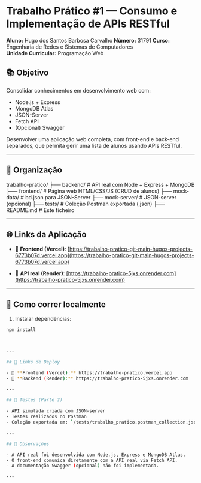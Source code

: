 # Trabalho Prático #1 — Consumo e Implementação de APIs RESTful

**Aluno:** Hugo dos Santos Barbosa Carvalho
**Número:** 31791
**Curso:** Engenharia de Redes e Sistemas de Computadores  
**Unidade Curricular:** Programação Web


## 📚 Objetivo
Consolidar conhecimentos em desenvolvimento web com:
- Node.js + Express
- MongoDB Atlas
- JSON-Server
- Fetch API
- (Opcional) Swagger

Desenvolver uma aplicação web completa, com front-end e back-end separados, que permita gerir uma lista de alunos usando APIs RESTful.


---

## 📁 Organização

trabalho-pratico/
├── backend/ # API real com Node + Express + MongoDB
├── frontend/ # Página web HTML/CSS/JS (CRUD de alunos)
├── mock-data/ # bd.json para JSON-Server
├── mock-server/ # JSON-server (opcional)
├── tests/ # Coleção Postman exportada (.json)
├── README.md # Este ficheiro





---

## 🌐 Links da Aplicação

- 🔗 **Frontend (Vercel)**: [https://trabalho-pratico-git-main-hugos-projects-6773b07d.vercel.app](https://trabalho-pratico-git-main-hugos-projects-6773b07d.vercel.app)

- 🔗 **API real (Render)**: [https://trabalho-pratico-5jxs.onrender.com](https://trabalho-pratico-5jxs.onrender.com)

---

## 🚀 Como correr localmente

1. Instalar dependências:
```bash
npm install



---

## 🚀 Links de Deploy

- 🔗 **Frontend (Vercel):** https://trabalho-pratico.vercel.app  
- 🔗 **Backend (Render):** https://trabalho-pratico-5jxs.onrender.com

---

## 🧪 Testes (Parte 2)

- API simulada criada com JSON-server
- Testes realizados no Postman
- Coleção exportada em: `/tests/trabalho_pratico.postman_collection.json`

---

## 📌 Observações

- A API real foi desenvolvida com Node.js, Express e MongoDB Atlas.
- O front-end comunica diretamente com a API real via Fetch API.
- A documentação Swagger (opcional) não foi implementada.

---



